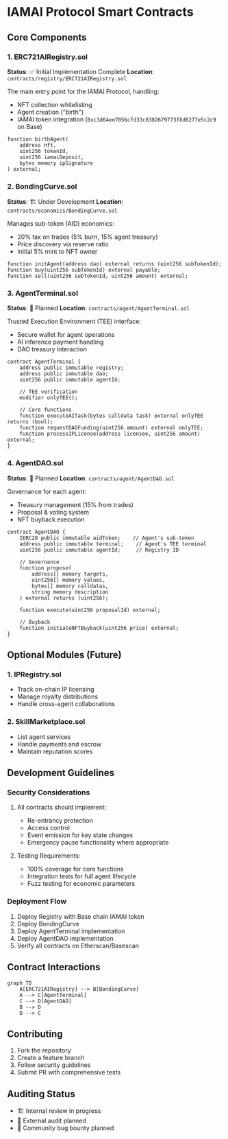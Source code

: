 # IAMAI Protocol Smart Contracts

## Core Components

### 1. ERC721AIRegistry.sol
**Status**: ✅ Initial Implementation Complete
**Location**: `contracts/registry/ERC721AIRegistry.sol`

The main entry point for the IAMAI Protocol, handling:
- NFT collection whitelisting
- Agent creation ("birth")
- IAMAI token integration (`0xc3d64ee7056cfd33c8382679773f8d6277e5c2c9` on Base)

```solidity
function birthAgent(
    address nft,
    uint256 tokenId,
    uint256 iamaiDeposit,
    bytes memory ipSignature
) external;
```

### 2. BondingCurve.sol
**Status**: 🏗️ Under Development
**Location**: `contracts/economics/BondingCurve.sol`

Manages sub-token (AID) economics:
- 20% tax on trades (5% burn, 15% agent treasury)
- Price discovery via reserve ratio
- Initial 5% mint to NFT owner

```solidity
function initAgent(address dao) external returns (uint256 subTokenId);
function buy(uint256 subTokenId) external payable;
function sell(uint256 subTokenId, uint256 amount) external;
```

### 3. AgentTerminal.sol
**Status**: 📝 Planned
**Location**: `contracts/agent/AgentTerminal.sol`

Trusted Execution Environment (TEE) interface:
- Secure wallet for agent operations
- AI inference payment handling
- DAO treasury interaction

```solidity
contract AgentTerminal {
    address public immutable registry;
    address public immutable dao;
    uint256 public immutable agentId;
    
    // TEE verification
    modifier onlyTEE();
    
    // Core functions
    function executeAITask(bytes calldata task) external onlyTEE returns (bool);
    function requestDAOFunding(uint256 amount) external onlyTEE;
    function processIPLicense(address licensee, uint256 amount) external;
}
```

### 4. AgentDAO.sol
**Status**: 📝 Planned
**Location**: `contracts/agent/AgentDAO.sol`

Governance for each agent:
- Treasury management (15% from trades)
- Proposal & voting system
- NFT buyback execution

```solidity
contract AgentDAO {
    IERC20 public immutable aidToken;    // Agent's sub-token
    address public immutable terminal;    // Agent's TEE terminal
    uint256 public immutable agentId;     // Registry ID
    
    // Governance
    function propose(
        address[] memory targets,
        uint256[] memory values,
        bytes[] memory calldatas,
        string memory description
    ) external returns (uint256);
    
    function execute(uint256 proposalId) external;
    
    // Buyback
    function initiateNFTBuyback(uint256 price) external;
}
```

## Optional Modules (Future)

### 1. IPRegistry.sol
- Track on-chain IP licensing
- Manage royalty distributions
- Handle cross-agent collaborations

### 2. SkillMarketplace.sol
- List agent services
- Handle payments and escrow
- Maintain reputation scores

## Development Guidelines

### Security Considerations
1. All contracts should implement:
   - Re-entrancy protection
   - Access control
   - Event emission for key state changes
   - Emergency pause functionality where appropriate

2. Testing Requirements:
   - 100% coverage for core functions
   - Integration tests for full agent lifecycle
   - Fuzz testing for economic parameters

### Deployment Flow
1. Deploy Registry with Base chain IAMAI token
2. Deploy BondingCurve
3. Deploy AgentTerminal implementation
4. Deploy AgentDAO implementation
5. Verify all contracts on Etherscan/Basescan

## Contract Interactions

```mermaid
graph TD
    A[ERC721AIRegistry] --> B[BondingCurve]
    A --> C[AgentTerminal]
    C --> D[AgentDAO]
    B --> D
    D --> C
```

## Contributing

1. Fork the repository
2. Create a feature branch
3. Follow security guidelines
4. Submit PR with comprehensive tests

## Auditing Status
- 🏗️ Internal review in progress
- 📝 External audit planned
- 📝 Community bug bounty planned 